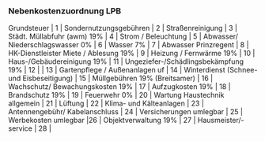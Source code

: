 ### Nebenkostenzuordnung LPB

Grundsteuer |	1 |
Sondernutzungsgebühren |	2 |
Straßenreinigung |	3 |
Städt. Müllabfuhr (awm) 19% |	4 |
Strom / Beleuchtung |	5 |
Abwasser/ Niederschlagswasser 0% |	6 |
Wasser 7% |	7 |
Abwasser Prinzregent |	8 |
HK-Dienstleister Miete / Ablesung 19% |	9 |
Heizung / Fernwärme 19% |	10 |
Haus-/Gebäudereinigung 19% |	11 |
Ungeziefer-/Schädlingsbekämpfung 19% |	12 |
|	13 |
Gartenpflege / Außenanlagen uf |	14 |
Winterdienst (Schnee- und Eisbeseitigung) |	15 |
Müllgebühren 19% (Breitsamer) |	16 |
Wachschutz/ Bewachungskosten 19% |	17 |
Aufzugkosten 19% |	18 |
Brandschutz 19% |	19 |
Feuerwehr 0% |	20 |
Wartung Haustechnik allgemein |	21 |
Lüftung |	22 |
Klima- und Kälteanlagen |	23 |
Antennengebühr/ Kabelanschluss |	24 |
Versicherungen umlegbar |	25 |
Werbekosten umlegbar	|26 |
Objektverwaltung 19%	| 27 |
Hausmeister/-service	| 28 |
